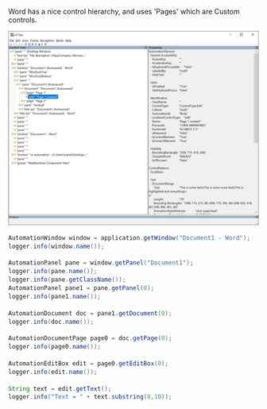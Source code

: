 Word has a nice control hierarchy, and uses 'Pages' which are Custom controls.

![UISpy for Word](images/word.png)

```java
AutomationWindow window = application.getWindow("Document1 - Word");
logger.info(window.name());

AutomationPanel pane = window.getPanel("Document1");
logger.info(pane.name());
logger.info(pane.getClassName());
AutomationPanel pane1 = pane.getPanel(0);
logger.info(pane1.name());

AutomationDocument doc = pane1.getDocument(0);
logger.info(doc.name());

AutomationDocumentPage page0 = doc.getPage(0);
logger.info(page0.name());

AutomationEditBox edit = page0.getEditBox(0);
logger.info(edit.name());

String text = edit.getText();
logger.info("Text = " + text.substring(0,10));
```